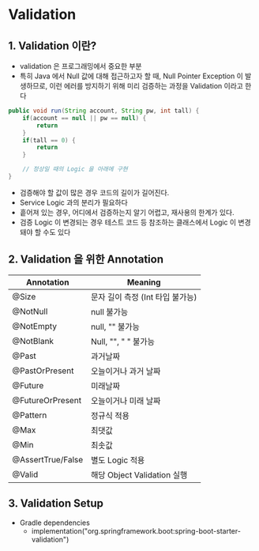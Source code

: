 # Validation
## 1. Validation 이란?
- validation 은 프로그래밍에서 중요한 부분
- 특히 Java 에서 Null 값에 대해 접근하고자 할 때, Null Pointer Exception 이 발생하므로, 이런 에러를 방지하기 위해 미리 검증하는 과정을 Validation 이라고 한다

```java
public void run(String account, String pw, int tall) {
    if(account == null || pw == null) { 
        return
    }
    if(tall == 0) {
        return 
    }

    // 정상일 때의 Logic 을 아래에 구현
}
```

- 검증해야 할 값이 많은 경우 코드의 길이가 길어진다.
- Service Logic 과의 분리가 필요하다
- 흩어져 있는 경우, 어디에서 검증하는지 알기 어렵고, 재사용의 한계가 있다.
- 검증 Logic 이 변경되는 경우 테스트 코드 등 참조하는 클래스에서 Logic 이 변경돼야 할 수도 있다

## 2. Validation 을 위한 Annotation
| Annotation        | Meaning                 |
|-------------------|-------------------------|
| @Size             | 문자 길이 측정 (Int 타입 불가능)   |
| @NotNull          | null 불가능                |
| @NotEmpty         | null, "" 불가능            |
| @NotBlank         | Null, "", " " 불가능       |
| @Past             | 과거날짜                    |
| @PastOrPresent    | 오늘이거나 과거 날짜             |
| @Future           | 미래날짜                    |
| @FutureOrPresent  | 오늘이거나 미래 날짜             |
| @Pattern          | 정규식 적용                  |
| @Max              | 최댓값                     |        
| @Min              | 최솟값                     |
| @AssertTrue/False | 별도 Logic 적용             |
| @Valid            | 해당 Object Validation 실행 |

## 3. Validation Setup
- Gradle dependencies
  - implementation("org.springframework.boot:spring-boot-starter-validation")

